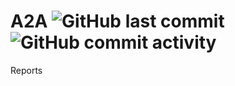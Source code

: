 # A2A ![GitHub last commit](https://img.shields.io/github/last-commit/hemanthbd/A2A-Reports?color=6a1fdb&style=plastic) ![GitHub commit activity](https://img.shields.io/github/commit-activity/w/hemanthbd/A2A-Reports?color=de7d16&style=plastic)

Reports
